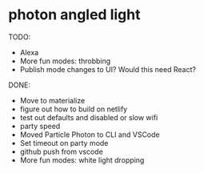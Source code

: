 # photon angled light

TODO: 
- Alexa
- More fun modes: throbbing
- Publish mode changes to UI? Would this need React?

DONE:
- Move to materialize
- figure out how to build on netlify
- test out defaults and disabled or slow wifi
- party speed
- Moved Particle Photon to CLI and VSCode
- Set timeout on party mode
- github push from vscode
- More fun modes: white light dropping